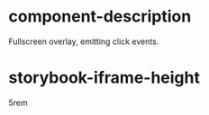 # component-description
Fullscreen overlay, emitting click events. 

# storybook-iframe-height
5rem
